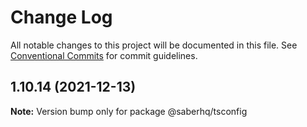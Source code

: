 # Change Log

All notable changes to this project will be documented in this file.
See [Conventional Commits](https://conventionalcommits.org) for commit guidelines.

## 1.10.14 (2021-12-13)

**Note:** Version bump only for package @saberhq/tsconfig

